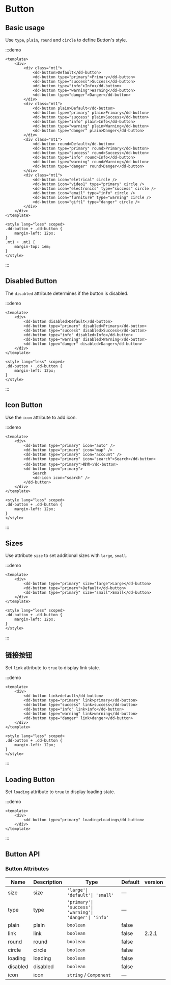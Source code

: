 # Button

## Basic usage

Use `type`, `plain`, `round` and `circle` to define Button's style.

:::demo

```vue
<template>
	<div>
		<div class="mt1">
			<dd-button>Default</dd-button>
			<dd-button type="primary">Primary</dd-button>
			<dd-button type="success">Success</dd-button>
			<dd-button type="info">Info</dd-button>
			<dd-button type="warning">Warning</dd-button>
			<dd-button type="danger">Danger</dd-button>
		</div>
		<div class="mt1">
			<dd-button plain>Default</dd-button>
			<dd-button type="primary" plain>Primary</dd-button>
			<dd-button type="success" plain>Success</dd-button>
			<dd-button type="info" plain>Info</dd-button>
			<dd-button type="warning" plain>Warning</dd-button>
			<dd-button type="danger" plain>Danger</dd-button>
		</div>
		<div class="mt1">
			<dd-button round>Default</dd-button>
			<dd-button type="primary" round>Primary</dd-button>
			<dd-button type="success" round>Success</dd-button>
			<dd-button type="info" round>Info</dd-button>
			<dd-button type="warning" round>Warning</dd-button>
			<dd-button type="danger" round>Danger</dd-button>
		</div>
		<div class="mt1">
			<dd-button icon="eletrical" circle />
			<dd-button icon="video1" type="primary" circle />
			<dd-button icon="electronics" type="success" circle />
			<dd-button icon="email" type="info" circle />
			<dd-button icon="furniture" type="warning" circle />
			<dd-button icon="gift1" type="danger" circle />
		</div>
	</div>
</template>

<style lang="less" scoped>
.dd-button + .dd-button {
	margin-left: 12px;
}
.mt1 + .mt1 {
	margin-top: 1em;
}
</style>
```

:::

## Disabled Button

The `disabled` attribute determines if the button is disabled.

:::demo

```vue
<template>
	<div>
		<dd-button disabled>Default</dd-button>
		<dd-button type="primary" disabled>Primary</dd-button>
		<dd-button type="success" disabled>Success</dd-button>
		<dd-button type="info" disabled>Info</dd-button>
		<dd-button type="warning" disabled>Warning</dd-button>
		<dd-button type="danger" disabled>Danger</dd-button>
	</div>
</template>

<style lang="less" scoped>
.dd-button + .dd-button {
	margin-left: 12px;
}
</style>
```

:::

## Icon Button

Use the `icon` attribute to add icon.

:::demo

```vue
<template>
	<div>
		<dd-button type="primary" icon="auto" />
		<dd-button type="primary" icon="map" />
		<dd-button type="primary" icon="account" />
		<dd-button type="primary" icon="search">Search</dd-button>
		<dd-button type="primary">搜索</dd-button>
		<dd-button type="primary">
			Search
			<dd-icon icon="search" />
		</dd-button>
	</div>
</template>

<style lang="less" scoped>
.dd-button + .dd-button {
	margin-left: 12px;
}
</style>
```

:::

## Sizes

Use attribute `size` to set additional sizes with `large`, `small`.

:::demo

```vue
<template>
	<div>
		<dd-button type="primary" size="large">Large</dd-button>
		<dd-button type="primary">Default</dd-button>
		<dd-button type="primary" size="small">Small</dd-button>
	</div>
</template>

<style lang="less" scoped>
.dd-button + .dd-button {
	margin-left: 12px;
}
</style>
```

:::

## 链接按钮

Set `link` attribute to `true` to display link state.

:::demo

```vue
<template>
	<div>
		<dd-button link>default</dd-button>
		<dd-button type="primary" link>primary</dd-button>
		<dd-button type="success" link>success</dd-button>
		<dd-button type="info" link>info</dd-button>
		<dd-button type="warning" link>warning</dd-button>
		<dd-button type="danger" link>danger</dd-button>
	</div>
</template>

<style lang="less" scoped>
.dd-button + .dd-button {
	margin-left: 12px;
}
</style>
```

:::

## Loading Button

Set `loading` attribute to `true` to display loading state.

:::demo

```vue
<template>
	<div>
		<dd-button type="primary" loading>Loading</dd-button>
	</div>
</template>
```

:::

## Button API

### Button Attributes

| Name     | Description | Type                                                    | Default | version |
| -------- | ----------- | ------------------------------------------------------- | ------- | ------- |
| size     | size        | `'large'\| 'default'\| 'small'`                         | —       |
| type     | type        | `'primary'\| 'success'\| 'warning'\| 'danger'\| 'info'` | —       |
| plain    | plain       | `boolean`                                               | false   |
| link     | link        | `boolean`                                               | false   | 2.2.1   |
| round    | round       | `boolean`                                               | false   |
| circle   | circle      | `boolean`                                               | false   |
| loading  | loading     | `boolean`                                               | false   |
| disabled | disabled    | `boolean`                                               | false   |
| icon     | icon        | `string` / `Component`                                  | —       |
